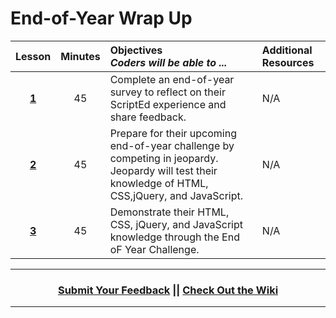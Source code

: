 # End-of-Year Wrap Up

|Lesson|Minutes|Objectives <br> *Coders will be able to ...*|Additional Resources|
|:-------:|:-------:|:-------|:-------|
|[**1**]()|45| Complete an end-of-year survey to reflect on their ScriptEd experience and share feedback.|N/A|
|[**2**](https://docs.google.com/presentation/d/1L-7hgHSmHw1v-4Yzq9JVqdrkU9tE2-75r7o-P-R4YMY/edit#slide=id.g1d0118cf2a_0_406)|45| Prepare for their upcoming end-of-year challenge by competing in jeopardy. Jeopardy will test their knowledge of HTML, CSS,jQuery, and JavaScript.|N/A|
|[**3**]()|45| Demonstrate their HTML, CSS, jQuery, and JavaScript knowledge through the End oF Year Challenge.|N/A|



----
<h3 align="center"><a href="https://docs.google.com/forms/d/e/1FAIpQLSeLpI-m6UKvIxk97F8R1iidFRaYXJ3dfcUuIjx2Pz0WMfO1SA/viewform">Submit Your Feedback</a> || <a href="https://github.com/ScriptEdcurriculum/curriculum18-19/wiki">Check Out the Wiki</a> </h3>

----

